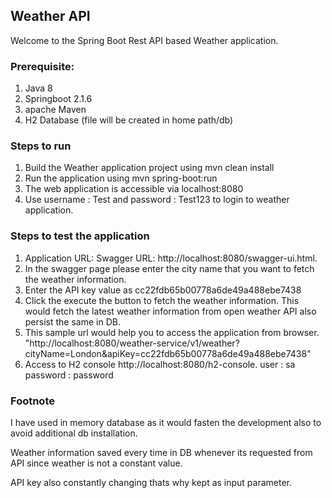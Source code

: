 Weather API
---

Welcome to the Spring Boot Rest API  based Weather application.

### Prerequisite:

 1) Java 8   
 2) Springboot 2.1.6   
 3) apache Maven    
 4) H2 Database (file will be created in home path/db)

### Steps to run

 1) Build the Weather application project using mvn clean install
 2) Run the application using mvn spring-boot:run
 3) The web application is accessible via localhost:8080
 4) Use username : Test and password : Test123 to login to weather application.
 ### Steps to test the application

 1) Application URL: Swagger URL: http://localhost:8080/swagger-ui.html.
 2) In the swagger page please enter the city name that you want to fetch the weather information.
 3) Enter the API key value as  cc22fdb65b00778a6de49a488ebe7438
 4) Click the execute the button to fetch the weather information. This would fetch the latest weather information 
    from open weather API also persist the same in DB.    
 5) This sample url would help you to access the application from browser.
  "http://localhost:8080/weather-service/v1/weather?cityName=London&apiKey=cc22fdb65b00778a6de49a488ebe7438"  
 6) Access to H2 console http://localhost:8080/h2-console.
    user : sa     password : password
 

### Footnote

I have used in memory database as it would fasten the development also to avoid additional db installation.

Weather information saved every time in DB whenever its requested from API since weather is not a constant value.

API key also constantly changing thats why kept as input parameter.


